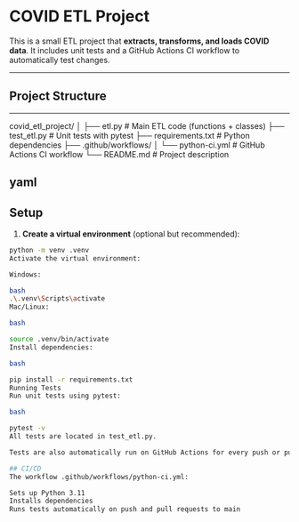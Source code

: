 # COVID ETL Project

This is a small ETL project that **extracts, transforms, and loads COVID data**. It includes unit tests and a GitHub Actions CI workflow to automatically test changes.

---

## Project Structure

---

covid_etl_project/
│
├── etl.py # Main ETL code (functions + classes)
├── test_etl.py # Unit tests with pytest
├── requirements.txt # Python dependencies
├── .github/workflows/
│ └── python-ci.yml # GitHub Actions CI workflow
└── README.md # Project description

yaml
---

## Setup

1. **Create a virtual environment** (optional but recommended):

```bash
python -m venv .venv
Activate the virtual environment:

Windows:

bash
.\.venv\Scripts\activate
Mac/Linux:

bash

source .venv/bin/activate
Install dependencies:

bash

pip install -r requirements.txt
Running Tests
Run unit tests using pytest:

bash

pytest -v
All tests are located in test_etl.py.

Tests are also automatically run on GitHub Actions for every push or pull request to main.

## CI/CD
The workflow .github/workflows/python-ci.yml:

Sets up Python 3.11
Installs dependencies
Runs tests automatically on push and pull requests to main
